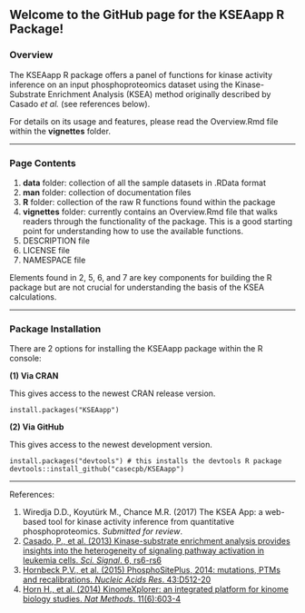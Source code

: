 ## Welcome to the GitHub page for the KSEAapp R Package!

### Overview

The KSEAapp R package offers a panel of functions for kinase activity inference on an input phosphoproteomics dataset using the Kinase-Substrate Enrichment Analysis (KSEA) method originally described by Casado *et al.* (see references below). 

For details on its usage and features, please read the Overview.Rmd file within the **vignettes** folder.

-----
### Page Contents

1. **data** folder: collection of all the sample datasets in .RData format
2. **man** folder: collection of documentation files
3. **R** folder: collection of the raw R functions found within the package
4. **vignettes** folder: currently contains an Overview.Rmd file that walks readers through the functionality of the package. This is a good starting point for understanding how to use the available functions.
5. DESCRIPTION file
6. LICENSE file
7. NAMESPACE file


Elements found in 2, 5, 6, and 7 are key components for building the R package but are not crucial for understanding the basis of the KSEA calculations. 

-----
### Package Installation

There are 2 options for installing the KSEAapp package within the R console:

**(1) Via CRAN**

This gives access to the newest CRAN release version. 
```
install.packages("KSEAapp")
```

**(2) Via GitHub**

This gives access to the newest development version. 
```
install.packages("devtools") # this installs the devtools R package 
devtools::install_github("casecpb/KSEAapp")
```


-----
References:

1. Wiredja D.D., Koyutürk M., Chance M.R. (2017) The KSEA App: a web-based tool for kinase activity inference from quantitative phosphoproteomics. *Submitted for review*.
2. [Casado, P., et al. (2013) Kinase-substrate enrichment analysis provides insights into the heterogeneity of signaling pathway activation in leukemia cells. *Sci. Signal*. 6, rs6-rs6](http://stke.sciencemag.org/content/6/268/rs6.long)
3. [Hornbeck P.V., et al. (2015) PhosphoSitePlus, 2014: mutations, PTMs and recalibrations. *Nucleic Acids Res*. 43:D512-20](https://academic.oup.com/nar/article/43/D1/D512/2439467/PhosphoSitePlus-2014-mutations-PTMs-and)
4. [Horn H., et al. (2014) KinomeXplorer: an integrated platform for kinome biology studies. *Nat Methods*. 11(6):603-4](http://www.nature.com/nmeth/journal/v11/n6/full/nmeth.2968.html)
